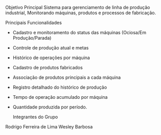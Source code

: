 Objetivo Principal
Sistema para gerenciamento de linha de produção industrial, Monitorando máquinas, produtos e processos de fabricação.

Principais Funcionalidades
- Cadastro e monitoramento do status das máquinas (Ociosa/Em Produção/Parada)
- Controle de produção atual e metas
- Histórico de operações por máquina
- Cadastro de produtos fabricados
- Associação de produtos principais a cada máquina
- Registro detalhado do histórico de produção
- Tempo de operação acumulado por máquina
- Quantidade produzida por período.

  Integrantes do Grupo

Rodrigo Ferreira de Lima
Wesley Barbosa

  
